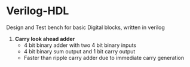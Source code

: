 # Verilog-HDL
Design and Test bench for basic Digital blocks, written in verilog


1. **Carry look ahead adder**
   - 4 bit binary adder with two 4 bit binary inputs
   - 4 bit binary sum output and 1 bit carry output
   - Faster than ripple carry adder due to immediate carry generation
